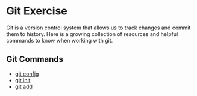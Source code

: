 # Git Exercise
Git is a version control system that allows us to track changes and commit them to history.
Here is a growing collection of resources and helpful commands to know when working with git. 
## Git Commands
- [git config](./Commands/Config.md)
- [git init](./Commands/Init.md)
- [git add](./Commands/Add.md)
